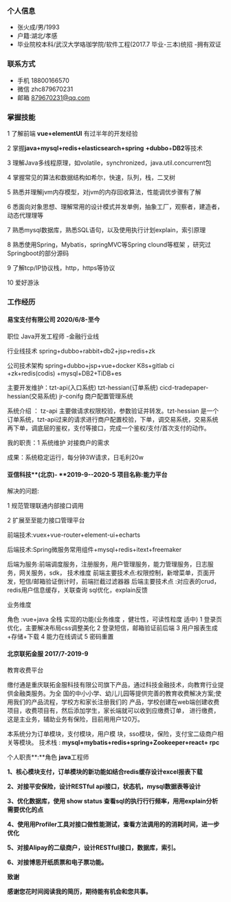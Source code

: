### 个⼈信息

- 张火成/男/1993
-  户籍:湖北/孝感
-  毕业院校本科/武汉⼤学珞珈学院/软件工程(2017.7 毕业-三本)统招 -拥有双证



### 联系方式

- 手机 18800166570
-  微信 zhc879670231
-  邮箱 879670231@qq.com



### 掌握技能

1 了解前端 **vue+elementUI** 有过半年的开发经验

2  掌握**java+mysql+redis+elasticsearch+spring** **+dubbo**+**DB2**等技术

3 理解Java多线程原理，如volatile，synchronized，java.util.concurrent包

4 掌握常见的算法和数据结构如希尔，快速，队列，栈，二叉树 

5 熟悉并理解jvm内存模型，对jvm的内存回收算法，性能调优步骤有了解 

6 悉⾯向对象思想、理解常用的设计模式并发单例，抽象⼯厂，观察者，建造者，动态代理理等 

7 熟悉mysql数据库，熟悉SQL语句，以及使用执行计划explain，索引原理

8 熟悉使用Spring，Mybatis，springMVC等Spring clound等框架 ，研究过Springboot的部分源码 

9 了解tcp/IP协议栈，http，https等协议

10 爱好游泳



### ⼯作经历

#### 易宝支付有限公司 2020/6/8-至今

职位 Java开发工程师 -金融行业线

行业线技术 spring+dubbo+rabbit+db2+jsp+redis+zk

公司技术架构 spring+dubbo+jsp+vue+docker K8s+gitlab ci +zk+redis(codis) +mysql+DB2+TiDB+es

主要开发维护：tzt-api(入口系统)  tzt-hessian(订单系统) cicd-tradepaper-hessian(交易系统)  jr-conifg 商户配置管理系统 

系统介绍 ： tz-api 主要做请求权限校验，参数验证并转发。tzt-hessian 是一个订单系统，tzt-api过来的请求进行商户配置校验，下单，调交易系统，交易系统再下单，调底层的鉴权，支付等接口，完成一个鉴权/支付/首次支付的动作。

我的职责：1 系统维护 对接商户的需求

成果：系统稳定运行，每分钟3W请求，日毛利20w 



#### 亚信科技**(**北京**)- **2019-9--2020-5 项目名称:能力平台

解决的问题:

1 规范管理联通内部接口调⽤

2 扩展⾄至能力接⼝管理平台

前端技术:vuex+vue-router+element-ui+echarts 

后端技术:Spring微服务常用组件+mysql+redis+itext+freemaker 

后端为服务:前端调度服务，注册服务，用户管理服务，能⼒管理服务，日志服务，网关服务，sdk， 技术维度 前端主要技术点:权限控制，新增菜单，页面开发，短信/邮箱验证倒计时，前端拦截过滤器器 后端主要技术点 :对应表的crud，redis⽤户信息缓存，关联查询 sql优化，explain反馈

业务维度

⻆色 :vue+java 全栈
 实现的功能(业务维度 ，健壮性，可读性粒度 适中) 1 登录页优化，主要解决布局css调整美化
 2 登录短信，邮箱验证前后端
 3 ⽤户报表⽣成+存储+下载
 4 能力在线调试
 5 密码重置



#### 北京联拓⾦服 2017/7-2019-9

教育收费平台

缴付通是重庆联拓金服科技有限公司旗下产品，通过科技金融技术，向教育行业提供⾦融类服务。为全 国的中⼩小学、幼⼉儿园等提供完善的教育收费解决方案;使用我们的产品流程，学校方和家长注册我们的 产品，学校创建在web端创建收费项⽬，收费项目有，然后添加学生，家长端就可以收到应缴费订单， 进行缴费，这是主业务，辅助业务有保险，⽬前⽤用户120万。

本系统分为订单模块，支付模块，用户模 块，sso模块，保险，支付宝二级商户相关等模块。 技术栈 : **mysql+mybatis+redis+spring+Zookeeper+react+ rpc** 

个人职责**:**⻆色 **java**工程师

**1、核心模块⽀付，订单模块的新功能如结合redis缓存设计excel报表下载**

**2、对接平安保险，设计RESTful api接口，状态机，mysql数据表等设计** 

**3、优化数据库，使用 show status 查看sql的执⾏行行频率，⽤用explain分析需要优化的点**

 **4、使⽤用Profiler工具对接口做性能测试，查看方法调⽤的的消耗时间，进一步优化**

**5、对接Alipay的二级商户，设计RESTful接口，数据库，索引。**

 **6、对接博思开纸质票和电子票功能。**

**致谢**

**感谢您花时间阅读我的简历，期待能有机会和您共事。**

